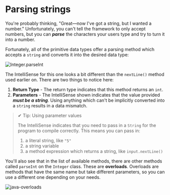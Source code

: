 # Parsing strings

You're probably thinking, "Great—now I've got a string, but I wanted a number." Unfortunately, you can't tell the framework to only accept numbers, but you can **_parse_** the characters your users type and try to turn it into a number.

Fortunately, all of the primitive data types offer a parsing method which accepts a `string` and converts it into the desired data type:

![Integer.parseInt](https://user-images.githubusercontent.com/94882786/164612259-c4776a57-dbe0-4e4a-afcb-e808af3550d1.png)

The IntelliSense for this one looks a bit different than the `nextLine()` method used earlier on. There are two things to notice here:

1.  **Return Type** - The return type indicates that this method returns an `int`.
2.  **Parameters** - The IntelliSense shown indicates that the value provided **_must be a string_**. Using anything which can't be implicitly converted into a `string` results in a data mismatch.

>✔ Tip: Using parameter values
>
>The IntelliSense indicates that you need to pass in a `String` for the program to compile correctly. This means you can pass in:
>
>1.  a literal string, like `"5"`
>2.  a string variable
>3.  a method expression which returns a string, like `input.nextLine()`

You'll also see that in the list of available methods, there are other methods called `parseInt` on the `Integer` class. These are **overloads**. Overloads are methods that have the same name but take different parameters, so you can use a different one depending on your needs.

![java-overloads](https://user-images.githubusercontent.com/94882786/164612495-9fbddce3-ea76-4e39-ba63-bc392e288fee.png)
